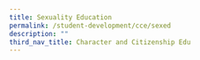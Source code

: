 ```yaml
---
title: Sexuality Education
permalink: /student-development/cce/sexed
description: ""
third_nav_title: Character and Citizenship Edu
---
```



